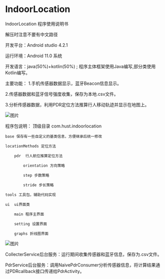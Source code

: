 # IndoorLocation
IndoorLocation 程序使用说明书

解压时注意不要有中文路径

开发平台：Android studio 4.2.1 

运行环境：Android 11.0 系统

开发语言：java(50%)+kotlin(50%) ;
程序主体框架使用Java编写,部分类使用Kotlin编写。


主要功能：
1.手机传感器数据显示，蓝牙Beacon信息显示。

2.传感器数据和蓝牙信号强度收集，保存为本地.csv文件。

3.分析传感器数据，利用PDR定位方法推算行人移动轨迹并显示在地图上。

![图片](https://user-images.githubusercontent.com/67481255/137683648-73163698-d7ee-4134-842d-828e3f517485.png)

程序包说明：
顶级目录 com.hust.indoorlocation

	base 保存有一些自定义的基类信息，方便继承后统一修改
	
	locationMethods 定位方法
	
		pdr  行人航位推算定位方法
		
			orientation 方向策略
			
			step 步数策略
			
			stride 步长策略
			
	tools 工具包，辅助代码实现
	
	ui  ui界面类
	
		main 程序主界面
		
		setting 设置界面
		
		graphs 折线图界面

![图片](https://user-images.githubusercontent.com/67481255/137683690-b3e19a15-624d-4767-a7fb-ae876acb0d01.png)

CollecterService后台服务：运行期间收集传感器和蓝牙信息，保存为.csv文件。

PdrService后台服务：调用NaivePdrConsumer分析传感器信息，将计算结果通过PDRcallback接口传递给PdrActivity。

